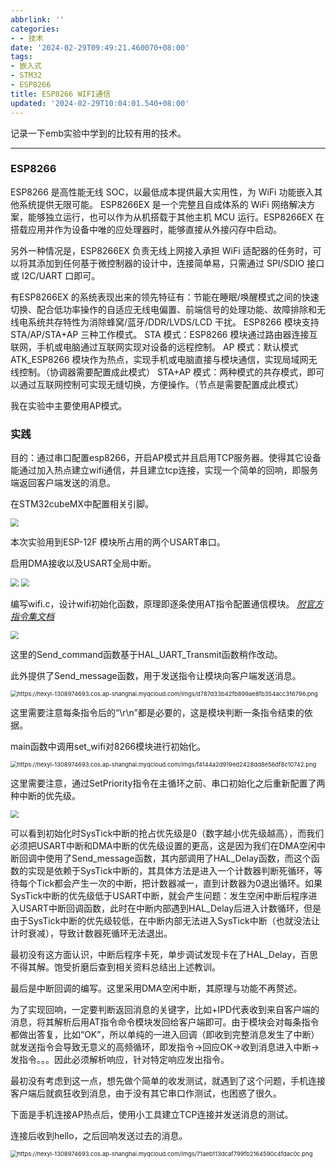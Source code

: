 ```yaml
---
abbrlink: ''
categories:
- - 技术
date: '2024-02-29T09:49:21.460070+08:00'
tags:
- 嵌入式
- STM32
- ESP8266
title: ESP8266 WIFI通信
updated: '2024-02-29T10:04:01.540+08:00'
---
```

记录一下emb实验中学到的比较有用的技术。

---

### ESP8266

ESP8266 是高性能无线 SOC，以最低成本提供最大实用性，为 WiFi 功能嵌入其他系统提供无限可能。
ESP8266EX 是一个完整且自成体系的 WiFi 网络解决方案，能够独立运行，也可以作为从机搭载于其他主机 MCU 运行。ESP8266EX 在搭载应用并作为设备中唯的应处理器时，能够直接从外接闪存中启动。

另外一种情况是，ESP8266EX 负责无线上网接入承担 WiFi 适配器的任务时，可以将其添加到任何基于微控制器的设计中，连接简单易，只需通过 SPI/SDIO 接口或 I2C/UART 口即可。

有ESP8266EX 的系统表现出来的领先特征有：节能在睡眠/唤醒模式之间的快速切换、配合低功率操作的自适应无线电偏置、前端信号的处理功能、故障排除和无线电系统共存特性为消除蜂窝/蓝牙/DDR/LVDS/LCD 干扰。
ESP8266 模块支持 STA/AP/STA+AP 三种工作模式。
STA 模式：ESP8266 模块通过路由器连接互联网，手机或电脑通过互联网实现对设备的远程控制。
AP 模式：默认模式 ATK\_ESP8266 模块作为热点，实现手机或电脑直接与模块通信，实现局域网无线控制。（协调器需要配置成此模式）
STA+AP 模式：两种模式的共存模式，即可以通过互联网控制可实现无缝切换，方便操作。（节点是需要配置成此模式）

我在实验中主要使用AP模式。

### 实践

目的：通过串口配置esp8266，开启AP模式并且启用TCP服务器。使得其它设备能通过加入热点建立wifi通信，并且建立tcp连接，实现一个简单的回响，即服务端返回客户端发送的消息。

在STM32cubeMX中配置相关引脚。

<img src="https://hexyl-1308974693.cos.ap-shanghai.myqcloud.com/imgs/ef0cdf8727cfaafe1445242d14cb9317.png" style="zoom: 80%;" />

本次实验用到ESP-12F 模块所占用的两个USART串口。

启用DMA接收以及USART全局中断。

<img src="https://hexyl-1308974693.cos.ap-shanghai.myqcloud.com/imgs/a9d22159e9d78a05daf100b3be788855.png" style="zoom: 80%;" />

<img src="https://hexyl-1308974693.cos.ap-shanghai.myqcloud.com/imgs/04f47b8459c861b1a0bd4513de46697a.png" style="zoom:80%;" />

编写wifi.c，设计wifi初始化函数，原理即逐条使用AT指令配置通信模块。
[*附官方指令集文档*]([https://](https://espressif-docs.readthedocs-hosted.com/projects/esp-at/zh-cn/release-v2.2.0.0_esp8266/AT_Command_Set/Wi-Fi_AT_Commands.html))

<img src="https://hexyl-1308974693.cos.ap-shanghai.myqcloud.com/imgs/ec80e7918c7d8de81a76227cd55af3e0.png" style="zoom:80%;" />

这里的Send_command函数基于HAL_UART_Transmit函数稍作改动。

此外提供了Send_message函数，用于发送指令让模块向客户端发送消息。

<img src="https://hexyl-1308974693.cos.ap-shanghai.myqcloud.com/imgs/d787d33b42fb899ae8fb354acc316796.png" alt="https://hexyl-1308974693.cos.ap-shanghai.myqcloud.com/imgs/d787d33b42fb899ae8fb354acc316796.png" style="zoom:67%;" />

这里需要注意每条指令后的“\r\n”都是必要的，这是模块判断一条指令结束的依据。

main函数中调用set_wifi对8266模块进行初始化。

<img src="https://hexyl-1308974693.cos.ap-shanghai.myqcloud.com/imgs/f4144a2d919ed2428dd8e56df8c10742.png" alt="https://hexyl-1308974693.cos.ap-shanghai.myqcloud.com/imgs/f4144a2d919ed2428dd8e56df8c10742.png" style="zoom:67%;" />

这里需要注意，通过SetPriority指令在主循环之前、串口初始化之后重新配置了两种中断的优先级。

<img src="https://hexyl-1308974693.cos.ap-shanghai.myqcloud.com/imgs/da99daf0bfc5307af192e1c645875105.png" style="zoom: 80%;" />

可以看到初始化时SysTick中断的抢占优先级是0（数字越小优先级越高），而我们必须把USART中断和DMA中断的优先级设置的更高，这是因为我们在DMA空闲中断回调中使用了Send_message函数，其内部调用了HAL_Delay函数，而这个函数的实现是依赖于SysTick中断的，其具体方法是进入一个计数器判断死循环，等待每个Tick都会产生一次的中断，把计数器减一，直到计数器为0退出循环。如果SysTick中断的优先级低于USART中断，就会产生问题：发生空闲中断后程序进入USART中断回调函数，此时在中断内部遇到HAL_Delay后进入计数循环，但是由于SysTick中断的优先级较低，在中断内部无法进入SysTick中断（也就没法让计时衰减），导致计数器死循环无法退出。

最初没有这方面认识，中断后程序卡死，单步调试发现卡在了HAL_Delay，百思不得其解。饱受折磨后查到相关资料总结出上述教训。

最后是中断回调的编写。这里采用DMA空闲中断，其原理与功能不再赘述。

为了实现回响，一定要判断返回消息的关键字，比如+IPD代表收到来自客户端的消息，将其解析后用AT指令命令模块发回给客户端即可。由于模块会对每条指令都做出答复，比如“OK”，所以单纯的一进入回调（即收到完整消息发生了中断）就发送指令会导致无意义的高频循环，即发指令->回应OK->收到消息进入中断->发指令。。。因此必须解析响应，针对特定响应发出指令。

最初没有考虑到这一点，想先做个简单的收发测试，就遇到了这个问题，手机连接客户端后就疯狂收到消息，由于没有其它串口作测试，也困惑了很久。

下面是手机连接AP热点后，使用小工具建立TCP连接并发送消息的测试。

连接后收到hello，之后回响发送过去的消息。

<img src="https://hexyl-1308974693.cos.ap-shanghai.myqcloud.com/imgs/71aeb113dcaf799fb2164590c4fdac0c.png" alt="https://hexyl-1308974693.cos.ap-shanghai.myqcloud.com/imgs/71aeb113dcaf799fb2164590c4fdac0c.png" style="zoom:67%;" />
